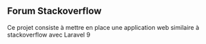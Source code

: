 ## Forum Stackoverflow

Ce projet consiste à mettre en place une application web similaire à stackoverflow avec Laravel 9

